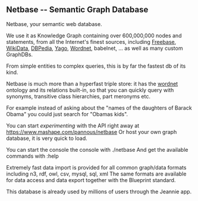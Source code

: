 Netbase -- Semantic Graph Database 
------------

Netbase, your semantic web database.

We use it as Knowledge Graph containing over 600,000,000 nodes and statements, 
from all the Internet's finest sources, 
including [Freebase](http://www.freebase.com/), [WikiData](https://www.wikidata.org/wiki/Q54837), [DBPedia](http://wiki.dbpedia.org/), [Yago](https://en.wikipedia.org/wiki/YAGO_%28database%29), [Wordnet](https://en.wikipedia.org/wiki/WordNet), babelnet, ... 
as well as many custom GraphDBs. 

From simple entities to complex queries, this is by far the fastest db of its kind.

Netbase is much more than a hyperfast triple store: it has the [wordnet](http://wordnet.princeton.edu/) ontology and its relations built-in, so that you can quickly query with synonyms, transitive class hierarchies, part meronyms etc.

For example instead of asking about the "names of the daughters of Barack Obama" you could just search for "Obamas kids".

You can start *experimenting* with the API right away at https://www.mashape.com/pannous/netbase
Or host your own graph database, it is very quick to load.

You can start the console the console with ./netbase
And get the available commands with :help

Extremely fast data import is provided for all common graph/data formats including n3, rdf, owl, csv, mysql, sql, xml
The same formats are available for data access and data export together with the Blueprint standard.

This database is already used by millions of users through the Jeannie app.

